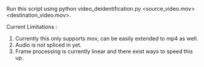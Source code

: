 Run this script using python video_deidentification.py <source_video.mov> <destination_video.mov>.

Current Limitations : 
1. Currently this only supports mov, can be easily extended to mp4 as well.
2. Audio is not spliced in yet.
3. Frame processing is currently linear and there exist ways to speed this up.
